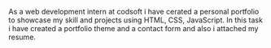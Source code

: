 As a web development intern at codsoft i have cerated a personal portfolio to showcase my skill and projects using HTML, CSS, JavaScript. In this task i have created a portfolio theme and a contact form and also i attached my resume.
